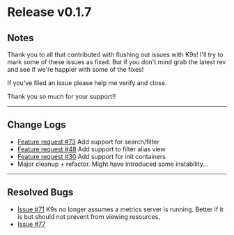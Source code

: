 # Release v0.1.7

## Notes

Thank you to all that contributed with flushing out issues with K9s! I'll try
to mark some of these issues as fixed. But if you don't mind grab the latest
rev and see if we're happier with some of the fixes!

If you've filed an issue please help me verify and close.

Thank you so much for your support!!

---

## Change Logs

* [Feature request #73](https://github.com/zloom/k9s/issues/73) Add support for search/filter
* [Feature request #48](https://github.com/zloom/k9s/issues/48) Add support to filter alias view
* [Feature request #30](https://github.com/zloom/k9s/issues/30) Add support for init containers
* Major cleanup + refactor. Might have introduced some instability...

---

## Resolved Bugs

* [Issue #71](https://github.com/zloom/k9s/issues/71) K9s no longer assumes a metrics server is
  running. Better if it is but should not prevent from viewing resources.
* [Issue #77](https://github.com/zloom/k9s/issues/77)

